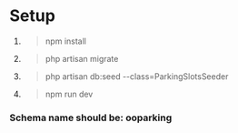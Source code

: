 # Setup
1. > npm install
2. > php artisan migrate
3. > php artisan db:seed --class=ParkingSlotsSeeder
4. > npm run dev

### Schema name should be: ooparking
